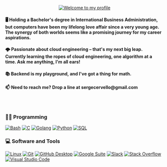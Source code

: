 <p align="center">
<a href="https://git.io/typing-svg"><img src="https://readme-typing-svg.demolab.com?font=Montserrat+bold&weight=600&size=35&duration=4000&pause=1000&color=F6F7EF&vCenter=true&random=false&width=760&lines=Hey+There+Fella+%F0%9F%91%8B;Currently+a+Student+at+42+Perpignan+;Passion+for+Tech+%26+Business+;Future+Tech+Entrepreneur+" alt="Welcome to my profile" /></a></p>
<h4>🖥️ Holding a Bachelor's degree in International Business Administration, but computers have been my lifelong love affair since a very young age. The synergy of both worlds seems like a promising journey for my career aspirations.</h4>
<h4>🌩️ Passionate about cloud engineering – that's my next big leap. Currently learning the ropes of cloud engineering, one algorithm at a time. Ask me anything, I'm all ears!</h4>
<h4>📚 Backend is my playground, and I've got a thing for math. </h4>
<h4>📫 Need to reach me? Drop a line at sergecervello@gmail.com</h4>
<h2></h2>
<br>
  <h3>👨‍💻 Programming </h3>

  <p>
      <a href="#"><img alt="Bash" src="https://img.shields.io/badge/Bash-121011.svg?logo=gnu-bash&logoColor=white"></a>
      <a href="#"><img alt="C" src="https://custom-icon-badges.demolab.com/badge/C-03599C.svg?logo=c-in-hexagon&logoColor=white"></a>
      <a href="#"><img alt="Golang" src="https://custom-icon-badges.demolab.com/badge/Golang-FFFFFF.svg?logo=golang"></a>
      <a href="#"><img alt="Python" src="https://img.shields.io/badge/Python-14354C.svg?logo=python&logoColor=white"></a>
      <a href="#"><img alt="SQL" src="https://custom-icon-badges.demolab.com/badge/SQL-025E8C.svg?logo=database&logoColor=white"></a>
  </p>

  <h3>💻 Software and Tools</h3>

  <p>
      <a href="#"><img alt="Linux" src="https://custom-icon-badges.demolab.com/badge/Linux-FFFFFF.svg?logo=linuxed"></a>
      <a href="#"><img alt="Git" src="https://img.shields.io/badge/Git-F05033.svg?logo=git&logoColor=white"></a>
      <a href="#"><img alt="GitHub Desktop" src="https://img.shields.io/badge/GitHub%20Desktop-8034A9.svg?logo=github&logoColor=white"></a>
      <a href="#"><img alt="Google Suite" src="https://custom-icon-badges.demolab.com/badge/Google%20Suite-FFFFFF.svg?logo=googlesuite"></a>
      <a href="#"><img alt="Slack" src="https://custom-icon-badges.demolab.com/badge/Slack-4A154B.svg?logo=slacked"></a>
      <a href="#"><img alt="Stack Overflow" src="https://img.shields.io/badge/-Stack%20Overflow-FE7A16?logo=stack-overflow&logoColor=white"></a>
      <a href="#"><img alt="Visual Studio Code" src="https://img.shields.io/badge/Visual%20Studio%20Code-0078d7.svg?logo=visual-studio-code&logoColor=white"></a>
  </p>
